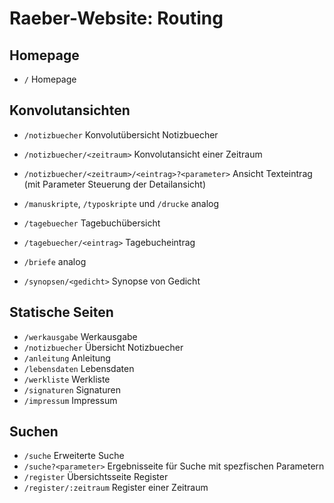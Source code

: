 # Raeber-Website: Routing

## Homepage

* `/` Homepage

## Konvolutansichten

* `/notizbuecher` Konvolutübersicht Notizbuecher
* `/notizbuecher/<zeitraum>` Konvolutansicht einer Zeitraum
* `/notizbuecher/<zeitraum>/<eintrag>?<parameter>` Ansicht Texteintrag (mit Parameter Steuerung der Detailansicht) 
* `/manuskripte`, `/typoskripte` und `/drucke` analog


* `/tagebuecher` Tagebuchübersicht
* `/tagebuecher/<eintrag>` Tagebucheintrag
* `/briefe` analog


* `/synopsen/<gedicht>` Synopse von Gedicht

## Statische Seiten

* `/werkausgabe` Werkausgabe
* `/notizbuecher` Übersicht Notizbuecher
* `/anleitung` Anleitung
* `/lebensdaten` Lebensdaten
* `/werkliste` Werkliste
* `/signaturen` Signaturen
* `/impressum` Impressum

## Suchen

* `/suche` Erweiterte Suche
* `/suche?<parameter>` Ergebnisseite für Suche mit spezfischen Parametern
* `/register` Übersichtsseite Register
* `/register/:zeitraum` Register einer Zeitraum

